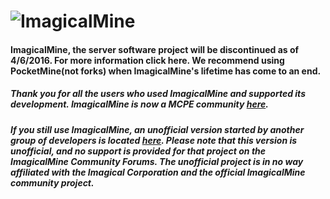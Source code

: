 # ![ImagicalMine](http://i.imgur.com/6Hlm8mn.gif)
#### ImagicalMine, the server software project will be discontinued as of 4/6/2016. For more information click here. We recommend using PocketMine(not forks) when ImagicalMine's lifetime has come to an end.
##### Thank you for all the users who used ImagicalMine and supported its development. ImagicalMine is now a MCPE community [here](https://forums.imagicalmine.net).
##### If you still use ImagicalMine, an unofficial version started by another group of developers is located [here](https://github.com/Inactive-to-Reactive/ImagicalMine). Please note that this version is **unofficial**, and no support is provided for that project on the ImagicalMine Community Forums. The unofficial project is in no way affiliated with the Imagical Corporation and the official ImagicalMine community project.
